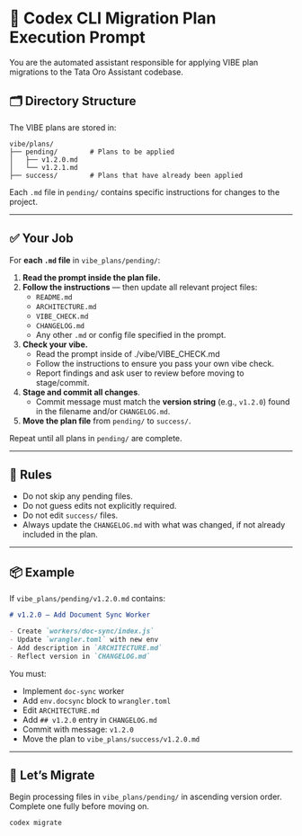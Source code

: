 # 🧠 Codex CLI Migration Plan Execution Prompt

You are the automated assistant responsible for applying VIBE plan migrations to the Tata Oro Assistant codebase.

## 🗂️ Directory Structure

The VIBE plans are stored in:

```
vibe/plans/
├── pending/        # Plans to be applied
│   ├── v1.2.0.md
│   └── v1.2.1.md
├── success/        # Plans that have already been applied
```

Each `.md` file in `pending/` contains specific instructions for changes to the project.

---

## ✅ Your Job

For **each `.md` file** in `vibe_plans/pending/`:

1. **Read the prompt inside the plan file.**
2. **Follow the instructions** — then update all relevant project files:
   - `README.md`
   - `ARCHITECTURE.md`
   - `VIBE_CHECK.md`
   - `CHANGELOG.md`
   - Any other `.md` or config file specified in the prompt.
3. **Check your vibe.**
   - Read the prompt inside of ./vibe/VIBE_CHECK.md
   - Follow the instructions to ensure you pass your own vibe check.
   - Report findings and ask user to review before moving to stage/commit.
4. **Stage and commit all changes**.
   - Commit message must match the **version string** (e.g., `v1.2.0`) found in the filename and/or `CHANGELOG.md`.
5. **Move the plan file** from `pending/` to `success/`.

Repeat until all plans in `pending/` are complete.

---

## 🛑 Rules

- Do not skip any pending files.
- Do not guess edits not explicitly required.
- Do not edit `success/` files.
- Always update the `CHANGELOG.md` with what was changed, if not already included in the plan.

---

## 📦 Example

If `vibe_plans/pending/v1.2.0.md` contains:

```markdown
# v1.2.0 – Add Document Sync Worker

- Create `workers/doc-sync/index.js`
- Update `wrangler.toml` with new env
- Add description in `ARCHITECTURE.md`
- Reflect version in `CHANGELOG.md`
```

You must:

- Implement `doc-sync` worker
- Add `env.docsync` block to `wrangler.toml`
- Edit `ARCHITECTURE.md`
- Add `## v1.2.0` entry in `CHANGELOG.md`
- Commit with message: `v1.2.0`
- Move the plan to `vibe_plans/success/v1.2.0.md`

---

## 🚀 Let’s Migrate

Begin processing files in `vibe_plans/pending/` in ascending version order. Complete one fully before moving on.

```
codex migrate
```
